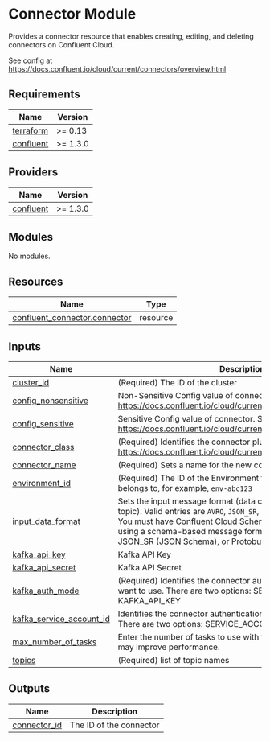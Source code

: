 # Connector Module

Provides a connector resource that enables creating, editing, and deleting connectors on Confluent Cloud.

See config at https://docs.confluent.io/cloud/current/connectors/overview.html

<!-- BEGIN_TF_DOCS -->
## Requirements

| Name | Version |
|------|---------|
| <a name="requirement_terraform"></a> [terraform](#requirement\_terraform) | >= 0.13 |
| <a name="requirement_confluent"></a> [confluent](#requirement\_confluent) | >= 1.3.0 |

## Providers

| Name | Version |
|------|---------|
| <a name="provider_confluent"></a> [confluent](#provider\_confluent) | >= 1.3.0 |

## Modules

No modules.

## Resources

| Name | Type |
|------|------|
| [confluent_connector.connector](https://registry.terraform.io/providers/confluentinc/confluent/latest/docs/resources/connector) | resource |

## Inputs

| Name | Description | Type | Default | Required |
|------|-------------|------|---------|:--------:|
| <a name="input_cluster_id"></a> [cluster\_id](#input\_cluster\_id) | (Required) The ID of the cluster | `string` | n/a | yes |
| <a name="input_config_nonsensitive"></a> [config\_nonsensitive](#input\_config\_nonsensitive) | Non-Sensitive Config value of connector. See more at https://docs.confluent.io/cloud/current/connectors/overview.html | `map(string)` | `{}` | no |
| <a name="input_config_sensitive"></a> [config\_sensitive](#input\_config\_sensitive) | Sensitive Config value of connector. See more at https://docs.confluent.io/cloud/current/connectors/overview.html | `map(string)` | `{}` | no |
| <a name="input_connector_class"></a> [connector\_class](#input\_connector\_class) | (Required) Identifies the connector plugin name. See more at https://docs.confluent.io/cloud/current/connectors/overview.html | `string` | n/a | yes |
| <a name="input_connector_name"></a> [connector\_name](#input\_connector\_name) | (Required) Sets a name for the new connector | `string` | n/a | yes |
| <a name="input_environment_id"></a> [environment\_id](#input\_environment\_id) | (Required) The ID of the Environment that the Kafka cluster belongs to, for example, `env-abc123` | `string` | n/a | yes |
| <a name="input_input_data_format"></a> [input\_data\_format](#input\_input\_data\_format) | Sets the input message format (data coming from the Kafka topic). Valid entries are `AVRO`, `JSON_SR`, `PROTOBUF`, `JSON`, or `BYTES`. You must have Confluent Cloud Schema Registry configured if using a schema-based message format (for example - Avro, JSON\_SR (JSON Schema), or Protobuf) | `string` | n/a | yes |
| <a name="input_kafka_api_key"></a> [kafka\_api\_key](#input\_kafka\_api\_key) | Kafka API Key | `string` | `""` | no |
| <a name="input_kafka_api_secret"></a> [kafka\_api\_secret](#input\_kafka\_api\_secret) | Kafka API Secret | `string` | `""` | no |
| <a name="input_kafka_auth_mode"></a> [kafka\_auth\_mode](#input\_kafka\_auth\_mode) | (Required) Identifies the connector authentication mode you want to use. There are two options: SERVICE\_ACCOUNT or KAFKA\_API\_KEY | `string` | n/a | yes |
| <a name="input_kafka_service_account_id"></a> [kafka\_service\_account\_id](#input\_kafka\_service\_account\_id) | Identifies the connector authentication mode you want to use. There are two options: SERVICE\_ACCOUNT or KAFKA\_API\_KEY | `string` | `""` | no |
| <a name="input_max_number_of_tasks"></a> [max\_number\_of\_tasks](#input\_max\_number\_of\_tasks) | Enter the number of tasks to use with the connector. More tasks may improve performance. | `string` | `1` | no |
| <a name="input_topics"></a> [topics](#input\_topics) | (Required) list of topic names | `list(string)` | n/a | yes |

## Outputs

| Name | Description |
|------|-------------|
| <a name="output_connector_id"></a> [connector\_id](#output\_connector\_id) | The ID of the connector |
<!-- END_TF_DOCS -->

